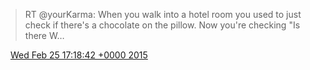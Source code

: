 > RT @yourKarma: When you walk into a hotel room you used to just check if there's a chocolate on the pillow\. Now you're checking "Is there W…

<img src="../../media/tweet.ico" width="12" /> [Wed Feb 25 17:18:42 +0000 2015](https://twitter.com/DromerDenker/status/570634003503583232)